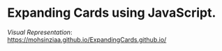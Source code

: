 # Expanding Cards using JavaScript.

_Visual Representation_: https://mohsinziaa.github.io/ExpandingCards.github.io/
